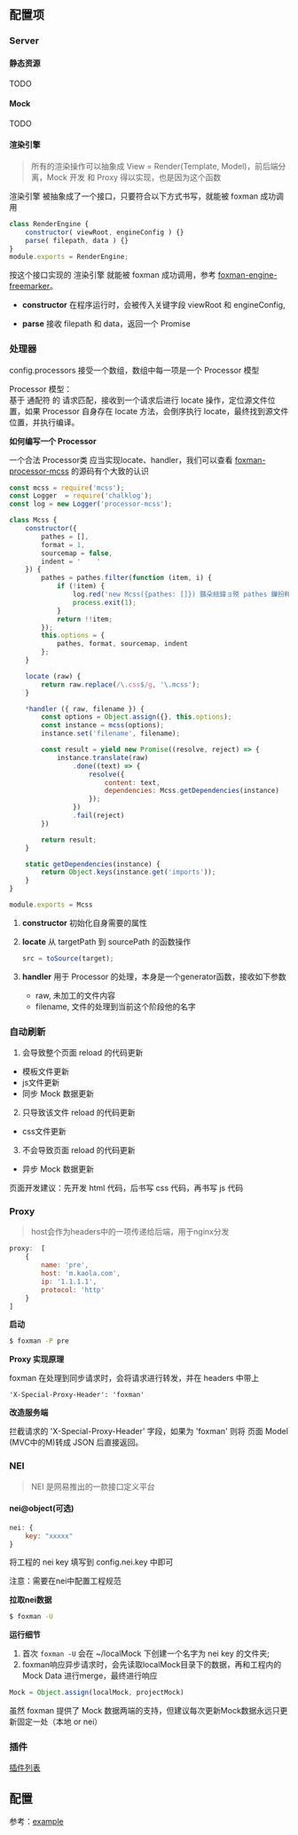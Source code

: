 ## 配置项

### Server

#### 静态资源

TODO

#### Mock

TODO

#### 渲染引擎

> 所有的渲染操作可以抽象成 View = Render(Template, Model)，前后端分离，Mock 开发 和 Proxy 得以实现，也是因为这个函数

渲染引擎 被抽象成了一个接口，只要符合以下方式书写，就能被 foxman 成功调用

```js
class RenderEngine {
    constructor( viewRoot, engineConfig ) {}
    parse( filepath, data ) {}
}
module.exports = RenderEngine;
```

按这个接口实现的 渲染引擎 就能被 foxman 成功调用，参考 [foxman-engine-freemarker](https://github.com/kaola-fed/foxman/tree/master/packages/foxman-engine-freemarker)。

* **constructor** 在程序运行时，会被传入关键字段 viewRoot 和 engineConfig,

* **parse** 接收 filepath 和 data，返回一个 Promise

### 处理器

config.processors 接受一个数组，数组中每一项是一个 Processor 模型

Processor 模型：  
基于 通配符 的 请求匹配，接收到一个请求后进行 locate 操作，定位源文件位置，如果 Processor 自身存在 locate 方法，会倒序执行 locate，最终找到源文件位置，并执行编译。

**如何编写一个 Processor**

一个合法 Processor类 应当实现locate、handler，我们可以查看 [foxman-processor-mcss](https://unpkg.com/foxman-processor-mcss@1.0.0-2/index.js) 的源码有个大致的认识

```javascript
const mcss = require('mcss');
const Logger  = require('chalklog');
const log = new Logger('processor-mcss');

class Mcss {
    constructor({
        pathes = [],
        format = 1,
        sourcemap = false,
        indent = '    '
    }) {
        pathes = pathes.filter(function (item, i) {
            if (!item) {
                log.red('new Mcss({pathes: []}) 鏃朵紶鍏ョ殑 pathes 鏁扮粍涓 ' + i + ' 椤逛负绌猴紝璇锋鏌�');
                process.exit(1);
            }
            return !!item;
        });
        this.options = {
            pathes, format, sourcemap, indent
        };
    }

    locate (raw) {
        return raw.replace(/\.css$/g, '\.mcss');
    }

    *handler ({ raw, filename }) {
        const options = Object.assign({}, this.options);
        const instance = mcss(options);
        instance.set('filename', filename);

        const result = yield new Promise((resolve, reject) => {
            instance.translate(raw)
                .done((text) => {
                    resolve({
                        content: text,
                        dependencies: Mcss.getDependencies(instance)
                    });
                })
                .fail(reject)
        })

        return result;
    }

    static getDependencies(instance) {
        return Object.keys(instance.get('imports'));
    }
}

module.exports = Mcss
```

1. **constructor**  初始化自身需要的属性

2. **locate** 从 targetPath 到 sourcePath 的函数操作

    ```javascript
    src = toSource(target);
    ```

3. **handler** 用于 Processor 的处理，本身是一个generator函数，接收如下参数

    * raw, 未加工的文件内容
    * filename, 文件的处理到当前这个阶段他的名字

### 自动刷新

1. 会导致整个页面 reload 的代码更新

 - 模板文件更新
 - js文件更新
 - 同步 Mock 数据更新

2. 只导致该文件 reload 的代码更新

 - css文件更新

3. 不会导致页面 reload 的代码更新

 - 异步 Mock 数据更新


<p class="tip">
页面开发建议：先开发 html 代码，后书写 css 代码，再书写 js 代码
</p>

### Proxy

> host会作为headers中的一项传递给后端，用于nginx分发

```js
proxy:  [
	{
		name: 'pre',
		host: 'm.kaola.com',
		ip: '1.1.1.1',
		protocol: 'http'
	}
]
```

**启动**

```bash
$ foxman -P pre
```

**Proxy 实现原理**

foxman 在处理到同步请求时，会将请求进行转发，并在 headers 中带上

```
'X-Special-Proxy-Header': 'foxman'
```

**改造服务端**

拦截请求的 'X-Special-Proxy-Header' 字段，如果为 'foxman' 则将 页面 Model (MVC中的M)转成 JSON 后直接返回。

### NEI

> NEI 是网易推出的一款接口定义平台

#### nei@object(可选)

```javascript
nei: {
    key: "xxxxx"
}
```
将工程的 nei key 填写到 config.nei.key 中即可

<p class="warning">
注意：需要在nei中配置工程规范
</p>

**拉取nei数据**
```bash
$ foxman -U
```

**运行细节**

1. 首次 `foxman -U` 会在 ~/localMock 下创建一个名字为 nei key 的文件夹;
2. foxman响应异步请求时，会先读取localMock目录下的数据，再和工程内的 Mock Data 进行merge，最终进行响应

```javascript
Mock = Object.assign(localMock, projectMock)
```

<p class="tip">
虽然 foxman 提供了 Mock 数据两端的支持，但建议每次更新Mock数据永远只更新固定一处（本地 or nei）
</p>

### 插件

[插件列表](/plugins)

## 配置

参考：[example](https://github.com/kaola-fed/foxman/tree/master/example)
